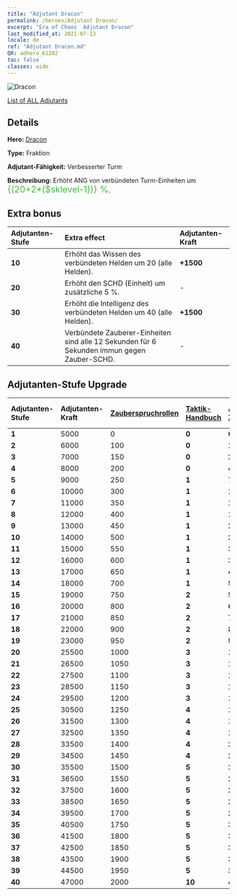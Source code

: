 ```yaml
---
title: "Adjutant Dracon"
permalink: /heroes/Adjutant Dracon/
excerpt: "Era of Chaos  Adjutant Dracon"
last_modified_at: 2021-07-13
locale: de
ref: "Adjutant Dracon.md"
QR: adhero_61202
toc: false
classes: wide
---
```

  ![Dracon](/images/h/h_Dracon.jpg)

 [List of ALL Adjutants](/de/heroes/Adjutants/) 

## Details
 **Hero:**  [Dracon](/de/heroes/Dracon/) 

 **Type:**  Fraktion 

 **Adjutant-Fähigkeit:**  Verbesserter Turm 

 **Beschreibung:** Erhöht ANG von verbündeten Turm-Einheiten um <span style="color: #48b946;font-size:20px">{(20+2*($sklevel-1))} %</span><span style="color: black">.

## Extra bonus

  | Adjutanten-Stufe | Extra effect | Adjutanten-Kraft  |
  |:---|:-------|:------------|
  | **10** | Erhöht das Wissen des verbündeten Helden um 20 (alle Helden). | **+1500** |
  | **20** | <Verbesserter Turm> Erhöht den SCHD (Einheit) um zusätzliche 5 %. | - |
  | **30** | Erhöht die Intelligenz des verbündeten Helden um 40 (alle Helden). | **+1500** |
  | **40** | <Verbesserter Turm> Verbündete Zauberer-Einheiten sind alle 12 Sekunden für 6 Sekunden immun gegen Zauber-SCHD. | - |


## Adjutanten-Stufe Upgrade

  | Adjutanten-Stufe | Adjutanten-Kraft | [Zauberspruchrollen](/ItemsDE/con_694/) | [Taktik-Handbuch](/ItemsDE/unk_2115/) | Accumulated [Zauberspruchrollen](/ItemsDE/con_694/) | Accumulated [Taktik-Handbuch](/ItemsDE/unk_2115/) |
  |:-------|:-------|:------------|:------------|:------------|:------------|
  | **1** | 5000 | 0 | **0** | **0** | **0** |
  | **2** | 6000 | 100 | **0** | **100** | **0** |
  | **3** | 7000 | 150 | **0** | **250** | **0** |
  | **4** | 8000 | 200 | **0** | **450** | **0** |
  | **5** | 9000 | 250 | **1** | **700** | **1** |
  | **6** | 10000 | 300 | **1** | **1000** | **2** |
  | **7** | 11000 | 350 | **1** | **1350** | **3** |
  | **8** | 12000 | 400 | **1** | **1750** | **4** |
  | **9** | 13000 | 450 | **1** | **2200** | **5** |
  | **10** | 14000 | 500 | **1** | **2700** | **6** |
  | **11** | 15000 | 550 | **1** | **3250** | **7** |
  | **12** | 16000 | 600 | **1** | **3850** | **8** |
  | **13** | 17000 | 650 | **1** | **4500** | **9** |
  | **14** | 18000 | 700 | **1** | **5200** | **10** |
  | **15** | 19000 | 750 | **2** | **5950** | **12** |
  | **16** | 20000 | 800 | **2** | **6750** | **14** |
  | **17** | 21000 | 850 | **2** | **7600** | **16** |
  | **18** | 22000 | 900 | **2** | **8500** | **18** |
  | **19** | 23000 | 950 | **2** | **9450** | **20** |
  | **20** | 25500 | 1000 | **3** | **10450** | **23** |
  | **21** | 26500 | 1050 | **3** | **11500** | **26** |
  | **22** | 27500 | 1100 | **3** | **12600** | **29** |
  | **23** | 28500 | 1150 | **3** | **13750** | **32** |
  | **24** | 29500 | 1200 | **3** | **14950** | **35** |
  | **25** | 30500 | 1250 | **4** | **16200** | **39** |
  | **26** | 31500 | 1300 | **4** | **17500** | **43** |
  | **27** | 32500 | 1350 | **4** | **18850** | **47** |
  | **28** | 33500 | 1400 | **4** | **20250** | **51** |
  | **29** | 34500 | 1450 | **4** | **21700** | **55** |
  | **30** | 35500 | 1500 | **5** | **23200** | **60** |
  | **31** | 36500 | 1550 | **5** | **24750** | **65** |
  | **32** | 37500 | 1600 | **5** | **26350** | **70** |
  | **33** | 38500 | 1650 | **5** | **28000** | **75** |
  | **34** | 39500 | 1700 | **5** | **29700** | **80** |
  | **35** | 40500 | 1750 | **5** | **31450** | **85** |
  | **36** | 41500 | 1800 | **5** | **33250** | **90** |
  | **37** | 42500 | 1850 | **5** | **35100** | **95** |
  | **38** | 43500 | 1900 | **5** | **37000** | **100** |
  | **39** | 44500 | 1950 | **5** | **38950** | **105** |
  | **40** | 47000 | 2000 | **10** | **40950** | **115** |
